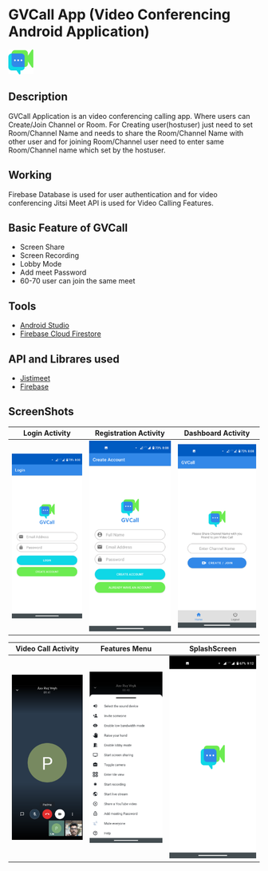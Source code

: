 # GVCall App (Video Conferencing Android Application)
<img src="https://github.com/Sanket-Kumbhare/GVCall/blob/master/app/src/main/res/drawable/app_logo.png" width="50" height="50" /> <br>
## Description
GVCall Application is an video conferencing calling app. Where users can Create/Join Channel or Room. For Creating user(hostuser) just need to set Room/Channel Name and needs to share the Room/Channel Name with other user and for joining Room/Channel user need to enter same Room/Channel name which set by the hostuser.

## Working
Firebase Database is used for user authentication and for video conferencing Jitsi Meet API is used for Video Calling Features.

## Basic Feature of GVCall
- Screen Share
- Screen Recording
- Lobby Mode
- Add meet Password
- 60-70 user can join the same meet

## Tools
- [Android Studio](https://developer.android.com/studio)
- [Firebase Cloud Firestore](https://firebase.google.com/docs/firestore)

## API and Librares used
- [Jistimeet](https://jitsi.github.io/handbook/docs/dev-guide/dev-guide-android-sdk)
- [Firebase](https://firebase.google.com/)

## ScreenShots
Login Activity                 |  Registration Activity          |  Dashboard Activity                  
:-------------------------:|:-------------------------:|:-------------------------:
![](https://github.com/Sanket-Kumbhare/GVCall/blob/master/screenshots/login.png)  |  ![](https://github.com/Sanket-Kumbhare/GVCall/blob/master/screenshots/signup.png)  |  ![](https://github.com/Sanket-Kumbhare/GVCall/blob/master/screenshots/dashboard.png)  


Video Call Activity             |  Features Menu          |  SplashScreen
:-------------------------:|:-------------------------:|:-------------------------:
![](https://github.com/Sanket-Kumbhare/GVCall/blob/master/screenshots/call.png)  |  ![](https://github.com/Sanket-Kumbhare/GVCall/blob/master/screenshots/features.png)  |  ![](https://github.com/Sanket-Kumbhare/GVCall/blob/master/screenshots/splash.png)




